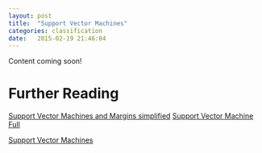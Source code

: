 ```yaml
---
layout: post
title:  "Support Vector Machines"
categories: classification
date:   2015-02-19 21:46:04
---
```


Content coming soon!

# Further Reading

[Support Vector Machines and Margins simplified](http://www.holehouse.org/mlclass/12_Support_Vector_Machines.html)
[Support Vector Machine Full](http://cs229.stanford.edu/notes/cs229-notes3.pdf)


[Support Vector Machines](http://www.saedsayad.com/docs/svm15.pdf)  
